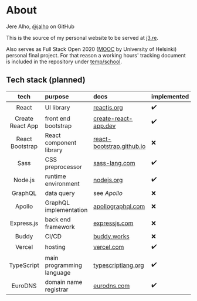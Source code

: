 # About

Jere Alho, [@jalho](https://github.com/jalho) on GitHub

This is the source of my personal website to be served at [j3.re](http://j3.re/).

Also serves as Full Stack Open 2020 ([MOOC](https://fullstackopen.com/) by University of Helsinki) personal final project. For that reason a working hours' tracking document is included in the repository under [temp/school](https://github.com/jalho/j3.re/blob/master/temp/school/Työaikakirjanpito.md).

## Tech stack (planned)

| tech | purpose | docs | implemented |
| :----:|:-----|:-----|:-----|
| React | UI library | [reactjs.org](https://reactjs.org/docs/react-api.html) | ✔️ |
| Create React App | front end bootstrap | [create-react-app.dev](https://create-react-app.dev/docs/getting-started) | ✔️ |
| React Bootstrap | React component library  |[react-bootstrap.github.io](https://react-bootstrap.github.io/) | ❌ |
| Sass | CSS preprocessor | [sass-lang.com](https://sass-lang.com/documentation) | ✔️ |
| Node.js | runtime environment | [nodejs.org](https://nodejs.org/en/docs/) | ✔️ |
| GraphQL | data query | see *Apollo* | ❌ |
| Apollo | GraphQL implementation | [apollographql.com](https://www.apollographql.com/docs/) | ❌ |
| Express.js | back end framework | [expressjs.com](https://expressjs.com/en/4x/api.html) | ❌ |
| Buddy | CI/CD | [buddy.works](https://buddy.works/docs) | ❌ |
| Vercel | hosting | [vercel.com](https://vercel.com/docs) | ✔️ |
| TypeScript | main programming language | [typescriptlang.org](https://www.typescriptlang.org/docs/home.html) | ✔️ |
| EuroDNS | domain name registrar | [eurodns.com](https://www.eurodns.com/) | ✔️ |


